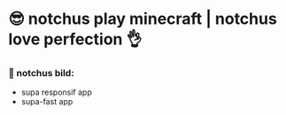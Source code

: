 # 😎 notchus play <italic>minecraft</italic> | notchus love perfection 👌

### 😬 notchus bild:
<ul>
  <li>supa responsif app</li>
  <li>supa-fast app</li>
</ul>
